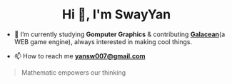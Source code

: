 <h1 align="center">Hi 👋, I'm SwayYan</h1>

- 🌱 I’m currently studying **Gomputer Graphics** & contributing **[Galacean](https://galacean.antgroup.com/engine)**(a WEB game engine), always interested in making cool things.

- 📫 How to reach me **yansw007@gmail.com**

> Mathematic empowers our thinking
